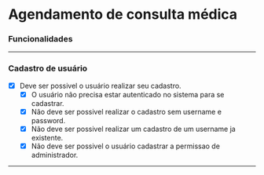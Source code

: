 # Agendamento de consulta médica

### **Funcionalidades**

---

### **Cadastro de usuário**

- [x] Deve ser possivel o usuário realizar seu cadastro.
  - [x] O usuário não precisa estar autenticado no sistema para se cadastrar.
  - [x] Nâo deve ser possivel realizar o cadastro sem username e password.
  - [x] Não deve ser possivel realizar um cadastro de um username ja existente.
  - [x] Não deve ser possivel o usuário cadastrar  a permissao de administrador.

---

